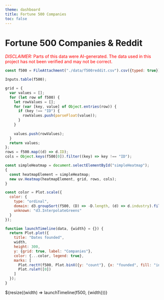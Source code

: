 ```yaml
---
theme: dashboard
title: Fortune 500 Companies
toc: false
---
```


# Fortune 500 Companies & Reddit
<span style="color: red;"><span style="text-transform: uppercase; font-style:italic">Disclaimer:</span> Parts of this data were AI-generated. The data used in this project has not been verified and may not be correct.</span>
<script src="https://cdn.jsdelivr.net/npm/unipept-visualizations@latest/dist/unipept-visualizations.js"></script>

```js
const f500 = FileAttachment("./data/f500reddit.csv").csv({typed: true});
```

```js
Inputs.table(f500);
```

```js
grid = {
  var values = [];
  for (let row of f500) {    
    let rowValues = [];
    for (var [key, value] of Object.entries(row)) {
      if (key !== "ID") {
        rowValues.push(parseFloat(value));
      }
    }
    
    values.push(rowValues);
  }
  return values;
};
rows = f500.map((d) => d.ID);
cols = Object.keys(f500[0]).filter((key) => key !== "ID");
```
<div id="simpleHeatmap"></div>

```js
const simpleHeatmap = document.selectElementById("simpleHeatmap");
{
  const heatmapElement = simpleHeatmap;
  new uv.Heatmap(heatmapElement, grid, rows, cols);
}
```

```js
const color = Plot.scale({
  color: {
    type: "ordinal",
    domain: d3.groupSort(f500, (D) => -D.length, (d) => d.industry).filter((d) => d !== "Other"),
    unknown: "d3.InterpolateGreens"
  }
});
```

```js
function launchTimeline(data, {width} = {}) {
  return Plot.plot({
    title: "Dates founded",
    width,
    height: 300,
    y: {grid: true, label: "Companies"},
    color: {...color, legend: true},
    marks: [
      Plot.rectY(f500, Plot.binX({y: "count"}, {x: "founded", fill: "industry"})),
      Plot.ruleY([0])
    ]
  });
}
```

<div class="grid grid-cols-1">
  <div class="card">
    ${resize((width) => launchTimeline(f500, {width}))}
  </div>
</div>
